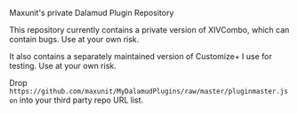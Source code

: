 Maxunit's private Dalamud Plugin Repository

This repository currently contains a private version of XIVCombo, which can contain bugs. Use at your own risk.

It also contains a separately maintained version of Customize+ I use for testing. Use at your own risk.

Drop `https://github.com/maxunit/MyDalamudPlugins/raw/master/pluginmaster.json` into your third party repo URL list.
